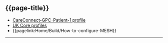 ## {{page-title}}

- [CareConnect-GPC-Patient-1 profile](https://fhir.nhs.uk/STU3/StructureDefinition/CareConnect-GPC-Patient-1)
- [UK Core profiles](https://simplifier.net/guide/ukcoreversionhistory/home?version=current)
- {{pagelink:Home/Build/How-to-configure-MESH}}

---